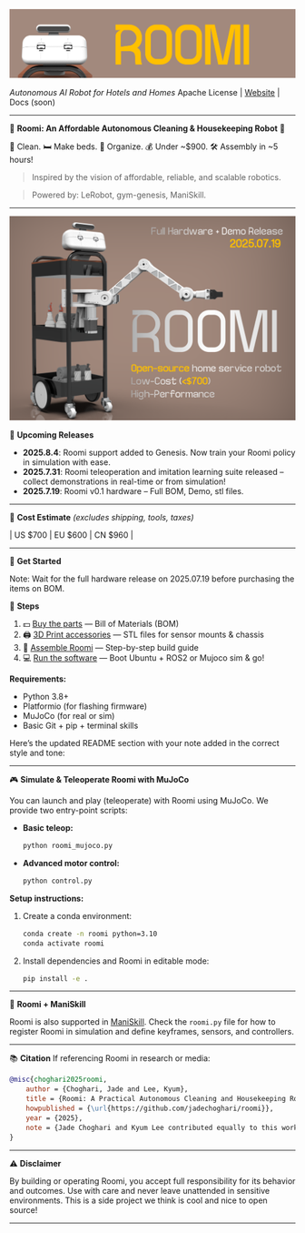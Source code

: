 ![Roomi banner2](assets/Banner2.png)

*Autonomous AI Robot for Hotels and Homes*
Apache License | [Website](https://v0-robotics-landing-page.vercel.app/) | Docs (soon)

---

🚪 **Roomi: An Affordable Autonomous Cleaning & Housekeeping Robot** 🧼

🧹 Clean. 🛏️ Make beds. 🧽 Organize.
💰 Under \~\$900. 🛠️ Assembly in \~5 hours!

> Inspired by the vision of affordable, reliable, and scalable robotics.

> Powered by: LeRobot, gym-genesis, ManiSkill.

---
![Roomi banner](assets/Roomibanner.png)

📰 **Upcoming Releases**

* **2025.8.4**: Roomi support added to Genesis. Now train your Roomi policy in simulation with ease.
* **2025.7.31**: Roomi teleoperation and imitation learning suite released – collect demonstrations in real-time or from simulation!
* **2025.7.19**: Roomi v0.1 hardware – Full BOM, Demo, stl files.

---

🛒 **Cost Estimate** *(excludes shipping, tools, taxes)*

| US  $700   | EU  $600    | CN  $960   |


---

🚀 **Get Started**

Note: Wait for the full hardware release on 2025.07.19 before purchasing the items on BOM.


👣 **Steps**

1. 💵 [Buy the parts](https://docs.google.com/spreadsheets/d/e/2PACX-1vSSJx5n8vQ6axefWLVfU5Om-5jMr0KQSXPaziQnbyMNoEo5ZU6qLCnzRi-AQa0Jc8n8X-8icOWrnf3P/pubhtml) — Bill of Materials (BOM)
2. 🖨️ [3D Print accessories](#) — STL files for sensor mounts & chassis
3. 🔧 [Assemble Roomi](#) — Step-by-step build guide
4. 💻 [Run the software](#) — Boot Ubuntu + ROS2 or Mujoco sim & go!

**Requirements:**

* Python 3.8+
* Platformio (for flashing firmware)
* MuJoCo (for real or sim)
* Basic Git + pip + terminal skills

Here’s the updated README section with your note added in the correct style and tone:

---

🎮 **Simulate & Teleoperate Roomi with MuJoCo**

You can launch and play (teleoperate) with Roomi using MuJoCo. We provide two entry-point scripts:

* **Basic teleop:**

  ```bash
  python roomi_mujoco.py
  ```

* **Advanced motor control:**

  ```bash
  python control.py
  ```

**Setup instructions:**

1. Create a conda environment:

   ```bash
   conda create -n roomi python=3.10
   conda activate roomi
   ```

2. Install dependencies and Roomi in editable mode:

   ```bash
   pip install -e .
   ```

---

🧠 **Roomi + ManiSkill**

Roomi is also supported in [ManiSkill](https://github.com/haosulab/ManiSkill).
Check the `roomi.py` file for how to register Roomi in simulation and define keyframes, sensors, and controllers.

---


📚 **Citation**
If referencing Roomi in research or media:

```bibtex
@misc{choghari2025roomi,
    author = {Choghari, Jade and Lee, Kyum},
    title = {Roomi: A Practical Autonomous Cleaning and Housekeeping Robot Built with Open Source Tools},
    howpublished = {\url{https://github.com/jadechoghari/roomi}},
    year = {2025},
    note = {Jade Choghari and Kyum Lee contributed equally to this work.}
}
```

---

⚠️ **Disclaimer**

By building or operating Roomi, you accept full responsibility for its behavior and outcomes. Use with care and never leave unattended in sensitive environments. This is a side project we think is cool and nice to open source!

---
